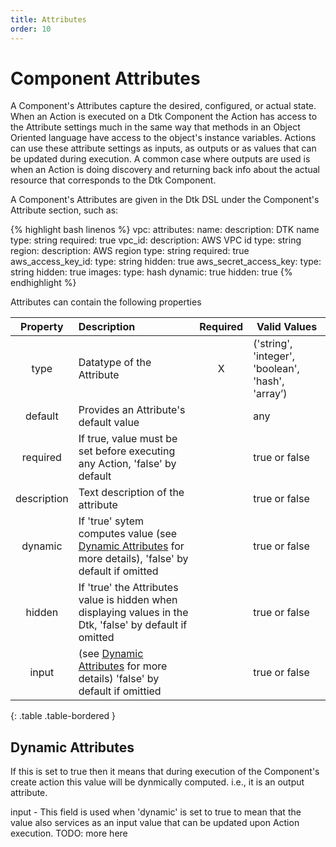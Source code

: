```yaml
---
title: Attributes
order: 10
---
```


# Component Attributes

A Component's Attributes capture the desired, configured, or actual state. When an Action is executed on a Dtk Component the Action has access to the Attribute settings much in the same way that methods in an Object Oriented language have access to the object's instance variables. Actions can use these attribute settings as inputs, as outputs or as values that can be updated during execution. A common case where outputs are used is when an Action is doing discovery and returning back info about the actual resource that corresponds to the Dtk Component.

A Component's Attributes are given in the Dtk DSL under the Component's Attribute section, such as:

{% highlight bash linenos %}
 vpc:
    attributes:
      name:
        description: DTK name
        type: string
        required: true
      vpc_id:
        description: AWS VPC id
        type: string
      region:
        description: AWS region
        type: string
        required: true
      aws_access_key_id:
        type: string
        hidden: true
      aws_secret_access_key:
        type: string
        hidden: true
      images:
        type: hash
        dynamic: true
        hidden: true
{% endhighlight %}

Attributes can contain the following properties

| Property      | Description                                                                   | Required  | Valid Values |
|:-------------:|:------------------------------------------------------------------------------|:---------:| ------------ |
| type          | Datatype of the Attribute                                                     |     X     | ('string', 'integer', 'boolean', 'hash', 'array’) | 
| default       | Provides an Attribute's default value                                         |           | any          |
| required      | If true, value must be set before executing any Action, 'false' by default    |           | true or false  |
| description   | Text description of the attribute                                             |           | true or  false |
| dynamic       | If 'true' sytem computes value (see [Dynamic Attributes](#dynamic-attributes) for more details), 'false' by default if omitted |           | true or false |
| hidden        | If 'true' the Attributes value is hidden when displaying values in the Dtk, 'false' by default if omitted |           | true or false |
| input         | (see [Dynamic Attributes](#dynamic-attributes) for more details) 'false' by default if omittied      |           | true or false |
{: .table .table-bordered }

## <a name="dynamic-attributes"></a>Dynamic Attributes

If this is set to true then it means that during execution of the Component's create action this value will be dynmically computed. i.e., it is an output attribute.

input - This field is used when 'dynamic' is set to true to mean that the value also services as an input value that can be updated upon Action execution.
TODO: more here
